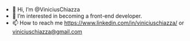 - 👋 Hi, I’m @ViniciusChiazza
- 👀 I’m interested in becoming a front-end developer.
- 📫 How to reach me https://www.linkedin.com/in/viniciuschiazza/ or viniciuschiazza@gmail.com

<!---
ViniciusChiazza/ViniciusChiazza is a ✨ special ✨ repository because its `README.md` (this file) appears on your GitHub profile.
You can click the Preview link to take a look at your changes.
--->

